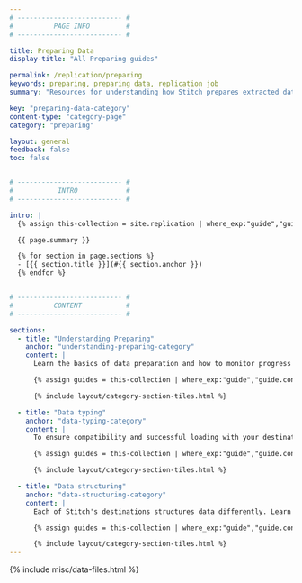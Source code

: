 ```yaml
---
# -------------------------- #
#          PAGE INFO         #
# -------------------------- #

title: Preparing Data
display-title: "All Preparing guides"

permalink: /replication/preparing
keywords: preparing, preparing data, replication job
summary: "Resources for understanding how Stitch prepares extracted data for loading."

key: "preparing-data-category"
content-type: "category-page"
category: "preparing"

layout: general
feedback: false
toc: false


# -------------------------- #
#           INTRO            #
# -------------------------- #

intro: |
  {% assign this-collection = site.replication | where_exp:"guide","guide.category contains page.category" %}

  {{ page.summary }}

  {% for section in page.sections %}
  - [{{ section.title }}](#{{ section.anchor }})
  {% endfor %}


# -------------------------- #
#          CONTENT           #
# -------------------------- #

sections:
  - title: "Understanding Preparing"
    anchor: "understanding-preparing-category"
    content: |
      Learn the basics of data preparation and how to monitor progress in these starter guides.

      {% assign guides = this-collection | where_exp:"guide","guide.content-type contains 'basics'" | sort:"weight" %}

      {% include layout/category-section-tiles.html %}

  - title: "Data typing"
    anchor: "data-typing-category"
    content: |
      To ensure compatibility and successful loading with your destination, Stitch converts data types only when necessary. Use these resources to learn how Stitch determines data types for extracted fields.

      {% assign guides = this-collection | where_exp:"guide","guide.content-type contains 'data-typing'" | sort:"weight" %}

      {% include layout/category-section-tiles.html %}

  - title: "Data structuring"
    anchor: "data-structuring-category"
    content: |
      Each of Stitch's destinations structures data differently. Learn how Stitch prepares extracted data to ensure compatibility for loading in these guides.

      {% assign guides = this-collection | where_exp:"guide","guide.content-type contains 'data-structuring'" | sort:"weight" %}

      {% include layout/category-section-tiles.html %}
---
```

{% include misc/data-files.html %}